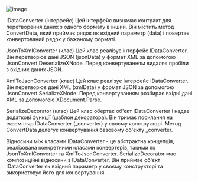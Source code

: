 ![image](https://github.com/Ostroh-Academy/09-decorator-VitaliiLitvinchuk/assets/145115691/67a01ff8-87b5-4e17-9a7b-ff5cddd1bf46)

IDataConverter (інтерфейс)
Цей інтерфейс визначає контракт для перетворення даних з одного формату в інший. Він містить метод ConvertData, який приймає рядок як вхідний параметр (data) і повертає конвертований рядок у бажаному форматі.

JsonToXmlConverter (клас)
Цей клас реалізує інтерфейс IDataConverter. Він перетворює дані JSON (jsonData) у формат XML за допомогою JsonConvert.DeserializeXNode. Перед конвертуванням видаляє пробіли з вхідних даних JSON.

XmlToJsonConverter (клас)
Цей клас реалізує інтерфейс IDataConverter. Він перетворює дані XML (xmlData) у формат JSON за допомогою JsonConvert.SerializeXNode. Перед конвертуванням розбирає вхідні дані XML за допомогою XDocument.Parse.

SerializeDecorator (клас)
Цей клас обертає об'єкт IDataConverter і надає додаткові функції (шаблон декоратора). Він тримає посилання на екземпляр IDataConverter (_converter) у своєму конструкторі. Метод ConvertData делегує конвертування базовому об'єкту _converter.

Відносини між класами
IDataConverter - це абстрактна концепція, реалізована конкретними класами конвертерів, такими як JsonToXmlConverter та XmlToJsonConverter.
SerializeDecorator має композиційні відносини з IDataConverter. Він приймає об'єкт IDataConverter як вхідний параметр у своєму конструкторі та використовує його для конвертування.
